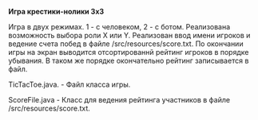 **Игра крестики-нолики 3x3**

Игра в двух режимах. 1 - с человеком, 2 - с ботом. Реализована возможность выбора роли X или Y. Реализован ввод имени игроков и ведение счета побед в файле /src/resources/score.txt. По окончании игры на экран выводится отсортированнй рейтинг игроков в порядке убывания. В таком же порядке окончательно рейтинг записывается в файл.

TicTacToe.java. - Файл класса игры.

ScoreFile.java    - Класс для ведения рейтинга участников в файле /src/resources/score.txt.


